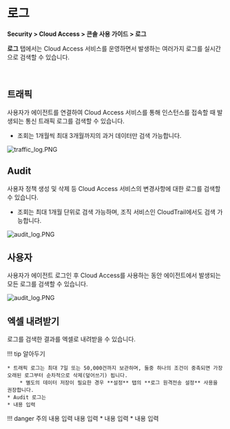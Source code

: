 # 로그

**Security > Cloud Access > 콘솔 사용 가이드 > 로그**

**로그** 탭에서는 Cloud Access 서비스를 운영하면서 발생하는 여러가지 로그를 실시간으로 검색할 수 있습니다.

<br>

## 트래픽

사용자가 에이전트를 연결하여 Cloud Access 서비스를 통해 인스턴스를 접속할 때 발생되는 통신 트래픽 로그를 검색할 수 있습니다.
* 조회는 1개월씩 최대 3개월까지의 과거 데이터만 검색 가능합니다.

![traffic_log.PNG](https://kr1-api-object-storage.nhncloudservice.com/v1/AUTH_2acdfabf4efe4efc8a04c00b348110c9/cdn_origin/prod_cloud_access/2025.06.24/traffic_log.png)

## Audit

사용자 정책 생성 및 삭제 등 Cloud Access 서비스의 변경사항에 대한 로그를 검색할 수 있습니다.
* 조회는 최대 1개월 단위로 검색 가능하며, 조직 서비스인 CloudTrail에서도 검색 가능합니다.

![audit_log.PNG](https://kr1-api-object-storage.nhncloudservice.com/v1/AUTH_2acdfabf4efe4efc8a04c00b348110c9/cdn_origin/prod_cloud_access/2025.06.24/audit_log.png)

## 사용자

사용자가 에이전트 로그인 후 Cloud Access를 사용하는 동안 에이전트에서 발생되는 모든 로그를 검색할 수 있습니다.

![audit_log.PNG](https://kr1-api-object-storage.nhncloudservice.com/v1/AUTH_2acdfabf4efe4efc8a04c00b348110c9/cdn_origin/prod_cloud_access/2025.06.24/user_log.png)


## 엑셀 내려받기

로그를 검색한 결과를 엑셀로 내려받을 수 있습니다.

!!! tip 알아두기

    * 트래픽 로그는 최대 7일 또는 50,000건까지 보관하며, 둘중 하나의 조건이 중촉되면 가장 오래된 로그부터 순차적으로 삭제(덮어쓰기) 됩니다.
        * 별도의 데이터 저장이 필요한 경우 **설정** 탭의 **로그 원격전송 설정** 사용을 권장합니다.
    * Audit 로그는 
    * 내용 입력


!!! danger 주의
    내용 입력
    내용 입력
    * 내용 입력
    * 내용 입력

